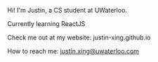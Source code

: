 Hi! I'm Justin, a CS student at UWaterloo.

Currently learning ReactJS

Check me out at my website: justin-xing.github.io

How to reach me: justin.xing@uwaterloo.com
